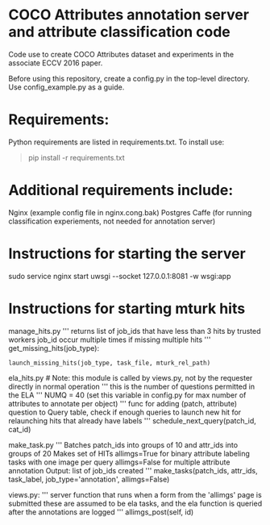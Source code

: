 # COCO Attributes annotation server and attribute classification code
Code use to create COCO Attributes dataset and experiments in the associate ECCV 2016 paper. 

Before using this repository, create a config.py in the top-level
directory. Use config_example.py as a guide.

# Requirements:
Python requirements are listed in requirements.txt. To install use:
> pip install -r requirements.txt

# Additional requirements include:
Nginx (example config file in nginx.cong.bak)
Postgres
Caffe (for running classification experiements, not needed for annotation server)


# Instructions for starting the server
sudo service nginx start
uwsgi --socket 127.0.0.1:8081 -w wsgi:app

# Instructions for starting mturk hits

manage_hits.py
    '''
    returns list of job_ids that have less than 3 hits by trusted workers
    job_id occur multiple times if missing multiple hits
    '''
    get_missing_hits(job_type):
    
    launch_missing_hits(job_type, task_file, mturk_rel_path)

ela_hits.py
    # Note: this module is called by views.py, not by the requester directly in normal operation
    '''
    this is the number of questions permitted in the ELA
    '''
    NUMQ = 40 (set this variable in config.py for max number of attributes to annotate per object)
    '''
    func for adding (patch, attribute) question to Query table, check if enough queries to launch new hit
    for relaunching hits that already have labels
    '''
    schedule_next_query(patch_id, cat_id)

make_task.py
    '''
    Batches patch_ids into groups of 10 and attr_ids into groups of 20 
    Makes set of HITs
    allimgs=True for binary attribute labeling tasks with one image per query
    allimgs=False for multiple attribute annotation
    Output: list of job_ids created
    '''
    make_tasks(patch_ids, attr_ids, task_label, job_type='annotation', allimgs=False)

views.py:
    '''
    server function that runs when a form from the 'allimgs' page is submitted
    these are assumed to be ela tasks, and the ela function is queried after the annotations are logged
    '''
    allimgs_post(self, id)

